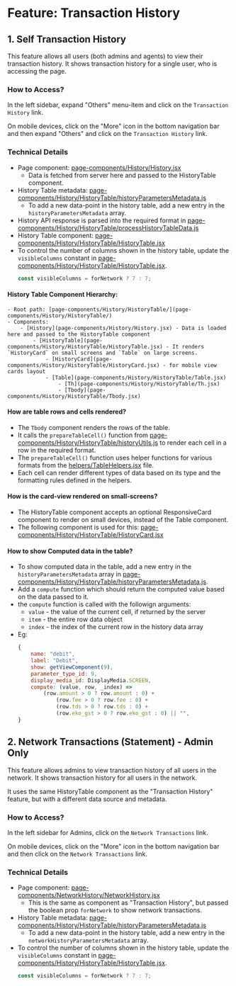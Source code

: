 # Feature: Transaction History


## 1. Self Transaction History

This feature allows all users (both admins and agents) to view their transaction history. It shows transaction history for a single user, who is accessing the page.

### How to Access?
In the left sidebar, expand "Others" menu-item and click on the `Transaction History` link.

On mobile devices, click on the "More" icon in the bottom navigation bar and then expand "Others" and click on the `Transaction History` link.

### Technical Details
- Page component: [page-components/History/History.jsx](page-components/History/History.jsx)
	- Data is fetched from server here and passed to the HistoryTable component.
- History Table metadata: [page-components/History/HistoryTable/historyParametersMetadata.js](page-components/History/HistoryTable/historyParametersMetadata.js)
	- To add a new data-point in the history table, add a new entry in the `historyParametersMetadata` array.
- History API response is parsed into the required format in [page-components/History/HistoryTable/processHistoryTableData.js](page-components/History/HistoryTable/processHistoryTableData.js)
- History Table component: [page-components/History/HistoryTable/HistoryTable.jsx](page-components/History/HistoryTable/HistoryTable.jsx)
- To control the number of columns shown in the history table, update the `visibleColumns` constant in [page-components/History/HistoryTable/HistoryTable.jsx](page-components/History/HistoryTable/HistoryTable.jsx).
	```javascript
	const visibleColumns = forNetwork ? 7 : 7;
	```

#### History Table Component Hierarchy:
	- Root path: [page-components/History/HistoryTable/](page-components/History/HistoryTable/)
	- Components:
		- [History](page-components/History/History.jsx) - Data is loaded here and passed to the HistoryTable component
			- [HistoryTable](page-components/History/HistoryTable/HistoryTable.jsx) - It renders `HistoryCard` on small screens and `Table` on large screens.
				- [HistoryCard](page-components/History/HistoryTable/HistoryCard.jsx) - for mobile view cards layout
				- [Table](page-components/History/HistoryTable/Table.jsx)
					- [Th](page-components/History/HistoryTable/Th.jsx)
					- [Tbody](page-components/History/HistoryTable/Tbody.jsx)

#### How are table rows and cells rendered?
- The `Tbody` component renders the rows of the table.
- It calls the `prepareTableCell()` function from [page-components/History/HistoryTable/historyUtils.js](page-components/History/HistoryTable/historyUtils.js) to render each cell in a row in the required format.
- The `prepareTableCell()` function uses helper functions for various formats from the [helpers/TableHelpers.jsx](helpers/TableHelpers.jsx) file.
- Each cell can render different types of data based on its type and the formatting rules defined in the helpers.

#### How is the card-view rendered on small-screens?
- The HistoryTable component accepts an optional ResponsiveCard component to render on small devices, instead of the Table component.
- The following component is used for this: [page-components/History/HistoryTable/HistoryCard.jsx](page-components/History/HistoryTable/HistoryCard.jsx)

#### How to show Computed data in the table?
- To show computed data in the table, add a new entry in the `historyParametersMetadata` array in [page-components/History/HistoryTable/historyParametersMetadata.js](page-components/History/HistoryTable/historyParametersMetadata.js).
- Add a `compute` function which should return the computed value based on the data passed to it.
- the `compute` function is called with the followign arguments:
	- `value` - the value of the current cell, if returned by the server
	- `item` - the entire row data object
	- `index` - the index of the current row in the history data array
- Eg:
	```javascript
	{
		name: "debit",
		label: "Debit",
		show: getViewComponent(9),
		parameter_type_id: 9,
		display_media_id: DisplayMedia.SCREEN,
		compute: (value, row, _index) =>
			(row.amount > 0 ? row.amount : 0) +
				(row.fee > 0 ? row.fee : 0) +
				(row.tds > 0 ? row.tds : 0) +
				(row.eko_gst > 0 ? row.eko_gst : 0) || "",
	}
	```

## 2. Network Transactions (Statement) - Admin Only

This feature allows admins to view transaction history of all users in the network. It shows transaction history for all users in the network.

It uses the same HistoryTable component as the "Transaction History" feature, but with a different data source and metadata.

### How to Access?
In the left sidebar for Admins, click on the `Network Transactions` link.

On mobile devices, click on the "More" icon in the bottom navigation bar and then click on the `Network Transactions` link.

### Technical Details

- Page component: [page-components/NetworkHistory/NetworkHistory.jsx](page-components/NetworkHistory/NetworkHistory.jsx)
	- This is the same as component as "Transaction History", but passed the boolean prop `forNetwork` to show network transactions.
- History Table metadata: [page-components/History/HistoryTable/historyParametersMetadata.js](page-components/History/HistoryTable/historyParametersMetadata.js)
	- To add a new data-point in the history table, add a new entry in the `networkHistoryParametersMetadata` array.
- To control the number of columns shown in the history table, update the `visibleColumns` constant in [page-components/History/HistoryTable/HistoryTable.jsx](page-components/History/HistoryTable/HistoryTable.jsx).
	```javascript
	const visibleColumns = forNetwork ? 7 : 7;
	```
